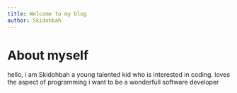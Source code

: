 ```yaml
---
title: Welcome to my blog
author: Skidohbah
---
```

# About myself 
hello, i am Skidohbah a young talented kid who is interested in coding. loves the aspect of programming 
i want to be a wonderfull software developer 

